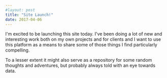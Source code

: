 ```yaml
---
#layout: post
title: "Site Launch!"
date: 2017-04-06
---
```


I'm excited to be launching this site today. I've been doing a lot of new and interesting work both on my own projects and for clients and I want to use this platform as a means to share some of those things I find particularly compelling.

To a lesser extent it might also serve as a repository for some random thoughts and adventures, but probably always told with an eye towards data.
